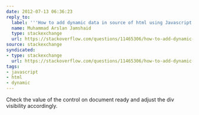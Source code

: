 ```yaml
---
date: 2012-07-13 06:36:23
reply_to:
  label: '''How to add dynamic data in source of html using Javascript'' on stackoverflow'
  name: Muhammad Arslan Jamshaid
  type: stackexchange
  url: https://stackoverflow.com/questions/11465306/how-to-add-dynamic-data-in-source-of-html-using-javascript
source: stackexchange
syndicated:
- type: stackexchange
  url: https://stackoverflow.com/questions/11465306/how-to-add-dynamic-data-in-source-of-html-using-javascript/11465333#11465333
tags:
- javascript
- html
- dynamic
---
```


Check the value of the control on document ready and adjust the div visibility accordingly.